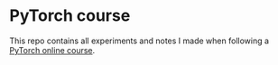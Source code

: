 # PyTorch course
This repo contains all experiments and notes I made when following a <a href="https://www.youtube.com/watch?v=V_xro1bcAuA&list=PLWKjhJtqVAblStefaz_YOVpDWqcRScc2s&index=5">PyTorch online course</a>.